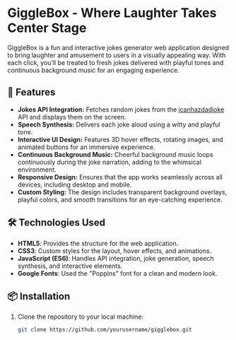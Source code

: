 # GiggleBox - Where Laughter Takes Center Stage

GiggleBox is a fun and interactive jokes generator web application designed to bring laughter and amusement to users in a visually appealing way. With each click, you’ll be treated to fresh jokes delivered with playful tones and continuous background music for an engaging experience. 

## 🎉 Features

- **Jokes API Integration:** Fetches random jokes from the [icanhazdadjoke](https://icanhazdadjoke.com/) API and displays them on the screen.
- **Speech Synthesis:** Delivers each joke aloud using a witty and playful tone.
- **Interactive UI Design:** Features 3D hover effects, rotating images, and animated buttons for an immersive experience.
- **Continuous Background Music:** Cheerful background music loops continuously during the joke narration, adding to the whimsical environment.
- **Responsive Design:** Ensures that the app works seamlessly across all devices, including desktop and mobile.
- **Custom Styling:** The design includes transparent background overlays, playful colors, and smooth transitions for an eye-catching experience.

## 🛠️ Technologies Used

- **HTML5**: Provides the structure for the web application.
- **CSS3**: Custom styles for the layout, hover effects, and animations.
- **JavaScript (ES6)**: Handles API integration, joke generation, speech synthesis, and interactive elements.
- **Google Fonts**: Used the "Poppins" font for a clean and modern look.

## 📦 Installation

1. Clone the repository to your local machine:
   ```bash
   git clone https://github.com/yourusername/gigglebox.git
